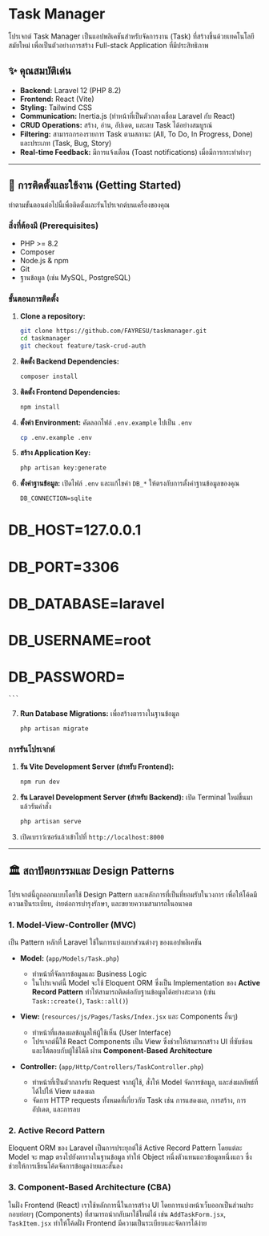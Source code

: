 # Task Manager

โปรเจกต์ Task Manager เป็นแอปพลิเคชันสำหรับจัดการงาน (Task) ที่สร้างขึ้นด้วยเทคโนโลยีสมัยใหม่ เพื่อเป็นตัวอย่างการสร้าง Full-stack Application ที่มีประสิทธิภาพ

## ✨ คุณสมบัติเด่น

-   **Backend:** Laravel 12 (PHP 8.2)
-   **Frontend:** React (Vite)
-   **Styling:** Tailwind CSS
-   **Communication:** Inertia.js (ทำหน้าที่เป็นตัวกลางเชื่อม Laravel กับ React)
-   **CRUD Operations:** สร้าง, อ่าน, อัปเดต, และลบ Task ได้อย่างสมบูรณ์
-   **Filtering:** สามารถกรองรายการ Task ตามสถานะ (All, To Do, In Progress, Done) และประเภท (Task, Bug, Story)
-   **Real-time Feedback:** มีการแจ้งเตือน (Toast notifications) เมื่อมีการกระทำต่างๆ

---

## 🚀 การติดตั้งและใช้งาน (Getting Started)

ทำตามขั้นตอนต่อไปนี้เพื่อติดตั้งและรันโปรเจกต์บนเครื่องของคุณ

### สิ่งที่ต้องมี (Prerequisites)

-   PHP >= 8.2
-   Composer
-   Node.js & npm
-   Git
-   ฐานข้อมูล (เช่น MySQL, PostgreSQL)

### ขั้นตอนการติดตั้ง

1.  **Clone a repository:**

    ```bash
    git clone https://github.com/FAYRESU/taskmanager.git
    cd taskmanager
    git checkout feature/task-crud-auth
    ```

2.  **ติดตั้ง Backend Dependencies:**

    ```bash
    composer install
    ```

3.  **ติดตั้ง Frontend Dependencies:**

    ```bash
    npm install
    ```

4.  **ตั้งค่า Environment:**
    คัดลอกไฟล์ `.env.example` ไปเป็น `.env`

    ```bash
    cp .env.example .env
    ```

5.  **สร้าง Application Key:**

    ```bash
    php artisan key:generate
    ```

6.  **ตั้งค่าฐานข้อมูล:**
    เปิดไฟล์ `.env` และแก้ไขค่า `DB_*` ให้ตรงกับการตั้งค่าฐานข้อมูลของคุณ

    ```
    DB_CONNECTION=sqlite
    ```

# DB_HOST=127.0.0.1

# DB_PORT=3306

# DB_DATABASE=laravel

# DB_USERNAME=root

# DB_PASSWORD=

    ```

7.  **Run Database Migrations:**
    เพื่อสร้างตารางในฐานข้อมูล
    ```bash
    php artisan migrate
    ```

### การรันโปรเจกต์

1.  **รัน Vite Development Server (สำหรับ Frontend):**

    ```bash
    npm run dev
    ```

2.  **รัน Laravel Development Server (สำหรับ Backend):**
    เปิด Terminal ใหม่ขึ้นมา แล้วรันคำสั่ง

    ```bash
    php artisan serve
    ```

3.  เปิดเบราว์เซอร์แล้วเข้าไปที่ `http://localhost:8000`

---

## 🏛️ สถาปัตยกรรมและ Design Patterns

โปรเจกต์นี้ถูกออกแบบโดยใช้ Design Pattern และหลักการที่เป็นที่ยอมรับในวงการ เพื่อให้โค้ดมีความเป็นระเบียบ, ง่ายต่อการบำรุงรักษา, และขยายความสามารถในอนาคต

### 1. Model-View-Controller (MVC)

เป็น Pattern หลักที่ Laravel ใช้ในการแบ่งแยกส่วนต่างๆ ของแอปพลิเคชัน

-   **Model:** (`app/Models/Task.php`)

    -   ทำหน้าที่จัดการข้อมูลและ Business Logic
    -   ในโปรเจกต์นี้ Model จะใช้ Eloquent ORM ซึ่งเป็น Implementation ของ **Active Record Pattern** ทำให้สามารถติดต่อกับฐานข้อมูลได้อย่างสะดวก (เช่น `Task::create()`, `Task::all()`)

-   **View:** (`resources/js/Pages/Tasks/Index.jsx` และ Components อื่นๆ)

    -   ทำหน้าที่แสดงผลข้อมูลให้ผู้ใช้เห็น (User Interface)
    -   โปรเจกต์นี้ใช้ React Components เป็น View ซึ่งช่วยให้สามารถสร้าง UI ที่ซับซ้อนและโต้ตอบกับผู้ใช้ได้ดี ผ่าน **Component-Based Architecture**

-   **Controller:** (`app/Http/Controllers/TaskController.php`)
    -   ทำหน้าที่เป็นตัวกลางรับ Request จากผู้ใช้, สั่งให้ Model จัดการข้อมูล, และส่งผลลัพธ์ที่ได้ไปให้ View แสดงผล
    -   จัดการ HTTP requests ทั้งหมดที่เกี่ยวกับ Task เช่น การแสดงผล, การสร้าง, การอัปเดต, และการลบ

### 2. Active Record Pattern

Eloquent ORM ของ Laravel เป็นการประยุกต์ใช้ Active Record Pattern โดยแต่ละ Model จะ map ตรงไปยังตารางในฐานข้อมูล ทำให้ Object หนึ่งตัวแทนแถวข้อมูลหนึ่งแถว ซึ่งช่วยให้การเขียนโค้ดจัดการข้อมูลง่ายและสั้นลง

### 3. Component-Based Architecture (CBA)

ในฝั่ง Frontend (React) เราใช้หลักการนี้ในการสร้าง UI โดยการแบ่งหน้าเว็บออกเป็นส่วนประกอบย่อยๆ (Components) ที่สามารถนำกลับมาใช้ใหม่ได้ เช่น `AddTaskForm.jsx`, `TaskItem.jsx` ทำให้โค้ดฝั่ง Frontend มีความเป็นระเบียบและจัดการได้ง่าย
